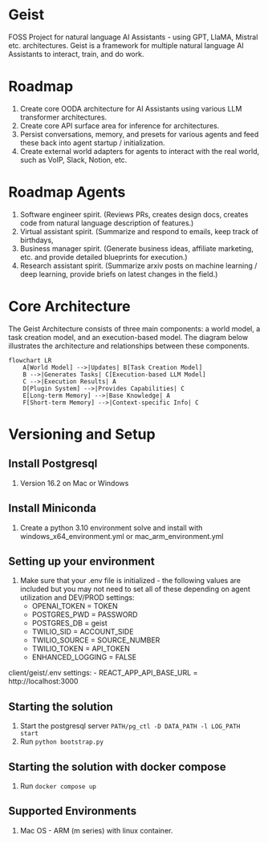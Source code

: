 # Geist
FOSS Project for natural language AI Assistants - using GPT, LlaMA, Mistral etc. architectures.
Geist is a framework for multiple natural language AI Assistants to interact, train, and do work.

# Roadmap
1. Create core OODA architecture for AI Assistants using various LLM transformer architectures.
2. Create core API surface area for inference for architectures.
3. Persist conversations, memory, and presets for various agents and feed these back into agent startup / initialization.
4. Create external world adapters for agents to interact with the real world, such as VoIP, Slack, Notion, etc.

# Roadmap Agents
1. Software engineer spirit.  (Reviews PRs, creates design docs, creates code from natural language description of features.)
2. Virtual assistant spirit.  (Summarize and respond to emails, keep track of birthdays, 
3. Business manager spirit.   (Generate business ideas, affiliate marketing, etc. and provide detailed blueprints for execution.)
4. Research assistant spirit. (Summarize arxiv posts on machine learning / deep learning, provide briefs on latest changes in the field.)

# Core Architecture

The Geist Architecture consists of three main components: a world model, a task creation model, and an execution-based  model. The diagram below illustrates the architecture and relationships between these components.

```mermaid
flowchart LR
    A[World Model] -->|Updates| B[Task Creation Model]
    B -->|Generates Tasks| C[Execution-based LLM Model]
    C -->|Execution Results| A
    D[Plugin System] -->|Provides Capabilities| C
    E[Long-term Memory] -->|Base Knowledge| A
    F[Short-term Memory] -->|Context-specific Info| C
```

# Versioning and Setup
## Install Postgresql
1. Version 16.2 on Mac or Windows

## Install Miniconda
1. Create a python 3.10 environment solve and install with windows_x64_environment.yml or mac_arm_environment.yml

## Setting up your environment
1. Make sure that your .env file is initialized - the following values are included but you may not need to set all of these depending on agent utilization and DEV/PROD settings:
    - OPENAI_TOKEN = TOKEN
    - POSTGRES_PWD = PASSWORD
    - POSTGRES_DB = geist
    - TWILIO_SID = ACCOUNT_SIDE
    - TWILIO_SOURCE = SOURCE_NUMBER
    - TWILIO_TOKEN = API_TOKEN
    - ENHANCED_LOGGING = FALSE


client/geist/.env settings:
    - REACT_APP_API_BASE_URL = http://localhost:3000

## Starting the solution
1. Start the postgresql server `PATH/pg_ctl -D DATA_PATH -l LOG_PATH start` 
2. Run `python bootstrap.py`


## Starting the solution with docker compose
1. Run `docker compose up`


## Supported Environments
1. Mac OS - ARM (m series) with linux container.








